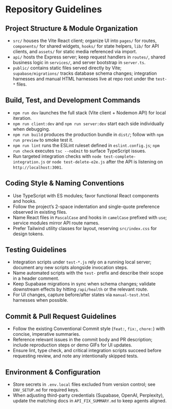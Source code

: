# Repository Guidelines

## Project Structure & Module Organization
- `src/` houses the Vite React client; organize UI into `pages/` for routes, `components/` for shared widgets, `hooks/` for state helpers, `lib/` for API clients, and `assets/` for static media referenced via import.
- `api/` hosts the Express server; keep request handlers in `routes/`, shared business logic in `services/`, and server bootstrap in `server.ts`.
- `public/` contains static files served directly by Vite; `supabase/migrations/` tracks database schema changes; integration harnesses and manual HTML harnesses live at repo root under the `test-*` files.

## Build, Test, and Development Commands
- `npm run dev` launches the full stack (Vite client + Nodemon API) for local iteration.
- `npm run client:dev` and `npm run server:dev` start each side individually when debugging.
- `npm run build` produces the production bundle in `dist/`; follow with `npm run preview` to smoke test it.
- `npm run lint` runs the ESLint ruleset defined in `eslint.config.js`; `npm run check` executes `tsc --noEmit` to surface TypeScript issues.
- Run targeted integration checks with `node test-complete-integration.js` or `node test-delete-e2e.js` after the API is listening on `http://localhost:3001`.

## Coding Style & Naming Conventions
- Use TypeScript with ES modules; favor functional React components and hooks.
- Follow the project’s 2-space indentation and single-quote preference observed in existing files.
- Name React files in `PascalCase` and hooks in `camelCase` prefixed with `use`; service modules mirror API route names.
- Prefer Tailwind utility classes for layout, reserving `src/index.css` for design tokens.

## Testing Guidelines
- Integration scripts under `test-*.js` rely on a running local server; document any new scripts alongside invocation steps.
- Name automated scripts with the `test-` prefix and describe their scope in a header comment.
- Keep Supabase migrations in sync when schema changes; validate downstream effects by hitting `/api/health` or the relevant route.
- For UI changes, capture before/after states via `manual-test.html` harnesses when possible.

## Commit & Pull Request Guidelines
- Follow the existing Conventional Commit style (`feat:`, `fix:`, `chore:`) with concise, imperative summaries.
- Reference relevant issues in the commit body and PR description; include reproduction steps or demo GIFs for UI updates.
- Ensure lint, type check, and critical integration scripts succeed before requesting review, and note any intentionally skipped tests.

## Environment & Configuration
- Store secrets in `.env.local` files excluded from version control; see `ENV_SETUP.md` for required keys.
- When adjusting third-party credentials (Supabase, OpenAI, Perplexity), update the matching docs in `API_FIX_SUMMARY.md` to keep agents aligned.
